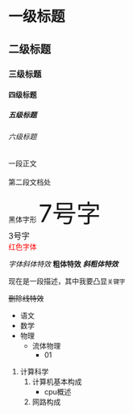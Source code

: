# 一级标题
## 二级标题
### 三级标题
#### 四级标题
##### 五级标题
###### 六级标题

一段正文<br><br>
第二段文档处

<font face="黑体">黑体字形</font>
<font size=7>7号字</font><br>
<font size=3>3号字</font><br>
<font color=#FF0000>红色字体</font>

*字体斜体特效*
**粗体特效**
***斜粗体特效***

现在是一段描述，其中我要凸显`关键字`

~~删除线特效~~


* 语文
* 数学
* 物理
	* 流体物理
		* 01

1. 计算科学
	1. 计算机基本构成
		* cpu概述
	2. 网路构成
 
